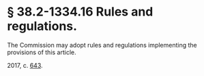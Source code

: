 # § 38.2-1334.16 Rules and regulations.

<p>The Commission may adopt rules and regulations implementing the provisions of this article.</p><p>2017, c. <a href='http://lis.virginia.gov/cgi-bin/legp604.exe?171+ful+CHAP0643'>643</a>.</p>